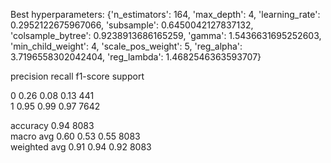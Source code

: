 Best hyperparameters: {'n_estimators': 164, 'max_depth': 4, 'learning_rate': 0.2952122675967066, 'subsample': 0.6450042127837132, 'colsample_bytree': 0.9238913686165259, 'gamma': 1.5436631695252603, 'min_child_weight': 4, 'scale_pos_weight': 5, 'reg_alpha': 3.7196558302042404, 'reg_lambda': 1.4682546363593707}
  
precision recall f1-score support  
  
0 0.26 0.08 0.13 441  
1 0.95 0.99 0.97 7642  
  
accuracy 0.94 8083  
macro avg 0.60 0.53 0.55 8083  
weighted avg 0.91 0.94 0.92 8083